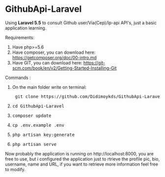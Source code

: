 # GithubApi-Laravel
 <p>
   Using <strong>Laravel 5.5</strong> to consult Github user/Via(Cep)/Ip-api API's, just a basic application learning. </p>
 
 Requirements:
 <ol>
   <li>Have php>=5.6</li>
   <li>
     Have composer, you can download here: 
     <a href="https://getcomposer.org/doc/00-intro.md">https://getcomposer.org/doc/00-intro.md</a>
   </li>
   <li>
     Have GIT, you can download here:
     <a href="https://git-scm.com/book/en/v2/Getting-Started-Installing-Git">
       https://git-scm.com/book/en/v2/Getting-Started-Installing-Git
     </a>
   </li>
 </ol>
 
 Commands :
 <ol>
   <li>
     On the main folder write on terminal:
     <pre> git clone https://github.com/Didimoykds/GithubApi-Laravel.git</pre>
   </li>
   <li>
     <pre>cd GithubApi-Laravel</pre>
   </li>
   <li>
     <pre>composer update</pre>
   </li>
   <li>
     <pre>cp .env.example .env</pre>
   </li>
   <li>
     <pre>php artisan key:generate</pre>
   </li>
   <li>
     <pre>php artisan serve</pre>
   </li>
 </ol>
 <p>
   Now probably the application is running on http://localhost:8000, you are free to use, but i configured the application just to rtrieve the profile pic, bio, username, name and URL, if you want to retrieve more information feel free to modify. 
 </p>
